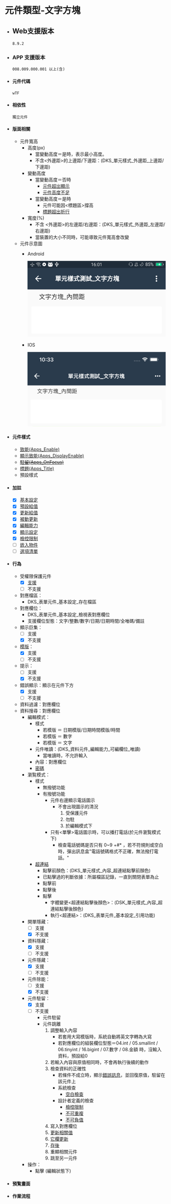 # 元件類型-文字方塊

* ## Web支援版本
  
      8.9.2

* ### APP 支援版本

      008.009.000.001 以上(含)

* #### 元件代碼

      wTF

* #### 相依性

      獨立元件

* #### 版面相關

  * 元件寬高
    * 高度(px)
      * 當變動高度＝是時，表示最小高度。
      * 不含<外邊距>的上邊距/下邊距：(DKS_單元樣式_外邊距_上邊距/下邊距)
    * 變動高度
      * 當變動高度＝否時
        * [元件超出顯示](../general/rule)
        * [元件高度不足](../general/rule)
      * 當變動高度＝是時
        * 元件可能因<標題區>撐高
        * [標題超出折行](../general/rule)
    * 寬度(%)
      * 不含 <外邊距>的左邊距/右邊距：(DKS_單元樣式_外邊距_左邊距/右邊距)
      * 當裝置的大小不同時，可能導致元件寬高會改變
  * 元件示意圖
    * Android

        ![image](./image/android/componentTextEditing.png)

    * IOS

        ![image](./image/ios/componentTextEditing.png)

* #### 元件樣式

  * [致能(Apps_Enable)](../general/style#致能Apps_Enable)
  * [顯示致能(Apps_DisplayEnable)](../general/style#顯示致能Apps_Display_Enable)
  * ~~[駐留(Apps_OnFocus)](../general/style#駐留Apps_onFocus)~~
  * [標題(Apps_Title)](../general/style#標題Apps_Title)
  * 預設樣式

* #### 加註

  * [x] [基本設定](../Addition/Component/basicSettings)
  * [x] [預設給值](../Addition/Component/defaultValue)
  * [x] [更新給值](../Addition/Component/updateValue)
  * [x] [被動更新](../Addition/Component/passiveUpdate)
  * [x] [編輯能力](../Addition/Component/editing)
  * [x] [顯示設定](../Addition/Component/display)
  * [x] [檢控限制](../Addition/Component/prosecutionRestrictions)
  * [ ] [嵌入物件](../Addition/Component/embedded)
  * [ ] [選項清單](../Addition/Component/optionalList)

* #### 行為

  * 受權限保護元件
    * [x] [支援](../general/rule)
    * [ ] 不支援
  * 對應檔區：
    * DKS_表單元件_基本設定_存在檔區
  * 對應欄位：
    * DKS_表單元件_基本設定_檢視表對應欄位
    * 支援欄位型態：文字/整數/數字/日期/日期時間/全唯碼/備註
  * 顯示巨集：
    * [ ] 支援
    * [x] 不支援
  * [模版](../general/model)：
    * [x] 支援
    * [ ] 不支援
  * 提示：
    * [ ] 支援
    * [x] 不支援
  * 錯誤顯示：顯示在元件下方
    * [x] 支援
    * [ ] 不支援
  * 資料過濾：對應欄位
  * 資料搜尋：對應欄位
    * 編輯模式：
      * 樣式
        * 若模版 ＝ 日期模版/日期時間模版/時間
        * 若模版 ＝ 數字
        * 若模版 ＝ 文字
      * 元件唯讀：(DKS_資料元件_編輯能力_可編欄位_唯讀)
        * 當唯讀時，不允許輸入
      * 內容：對應欄位
      * [密碼](../Addition/Component/basicSettings)
    * 瀏覧模式：
      * 樣式
        * 無撥號功能
        * 有撥號功能
          * 元件右邊顯示電話圖示
            * 不會出現圖示的清況
              1. 受保護元件
              2. 勿駐
              3. 於編輯模式下
          * 只有<單擊>電話圖示時，可以播打電話(於元件瀏覧模式下)
            * 檢查電話號碼是否只有 0~9 +#* ，若不符規則或空白時，彈出訊息盒"電話號碼格式不正確，無法撥打電話。"
      * [超連結](../Addition/Component/basicSettings)
        * 點擊前顏色：(DKS_單元樣式_內容_超連結點擊前顏色)
        * 已點擊過的判斷依據：所屬檔區記錄，一直到關閉表單為止
        * 點擊前
        * 點擊後
        * 點擊
          * 字體變更<超連結點擊後顏色>：(DSK_單元樣式_內容_超連結點擊後顏色)
          * 執行<超連結>：(DKS_表單元件_基本設定_引用功能)
    * 開單隱藏：
      * [ ] 支援
      * [x] 不支援
    * 資料隱藏：
      * [x] 支援
      * [ ] 不支援
    * 元件隱藏：
      * [x] 支援
      * [ ] 不支援
    * 元件除能：
      * [ ] 支援
      * [x] 不支援
    * 元件駐留：
      * [x] 支援
      * [ ] 不支援
        * 元件駐留
        * 元件跳離
          1. 調整輸入內容
               * 若套用大寫模版時，系統自動將英文字轉為大寫
               * 若對應欄位的組裝欄位型態＝04.int / 05.smallint / 06.tinyint / 16.bigint / 07.數字 / 08.金額 時，沒輸入資料，預設給0
          2. 若輸入內容與原值相同時，不會再執行後續的動作
          3. 檢查資料的正確性
             * 若條件不成立時，顯示[錯誤訊息](../general/rule)，並回復原值，駐留在該元件上
             * 系統檢查
               * [空白檢查](../Addition/Component/basicSettings)
             * 設計者定義的檢查
               * [檢控限制](../Addition/Component/prosecutionRestrictions)
               * [不可重複](../Addition/Component/basicSettings)
               * [不可負值](../Addition/Component/basicSettings)
          4. 寫入對應欄位
          5. [更新相關值](../Addition/Component/updateValue)
          6. [它欄更新](../Addition/Component/passiveUpdate)
          7. [存後](../Addition/Component/updateValue)
          8. 重顯相關元件
          9. 跳至另一元件
    * 操作：
      * 點擊 (編輯狀態下)

* #### 預覧畫面

* #### 作業流程
